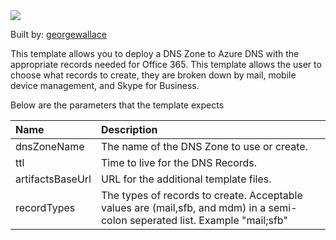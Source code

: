 <a href="https://portal.azure.com/#create/Microsoft.Template/uri/https%3A%2F%2Fraw.githubusercontent.com%2Fgeorgewallace%2Fazure-quickstart-templates%2Fmaster%2Fdns-records-office365%2Fazuredeploy.json" target="_blank">
    <img src="http://azuredeploy.net/deploybutton.png"/>
</a>

Built by: [georgewallace](https://github.com/georgewallace)

This template allows you to deploy a DNS Zone to Azure DNS with the appropriate records needed for Office 365. This template allows the user to choose what records to create, they are broken down by mail, mobile device management, and Skype for Business.

Below are the parameters that the template expects

| Name   | Description    |
|:--- |:---|
| dnsZoneName  | The name of the DNS Zone to use or create. |
| ttl | Time to live for the DNS Records. |
| artifactsBaseUrl  | URL for the additional template files.  |
| recordTypes  | The types of records to create. Acceptable values are (mail,sfb, and mdm) in a semi-colon seperated list. Example "mail;sfb"   |
